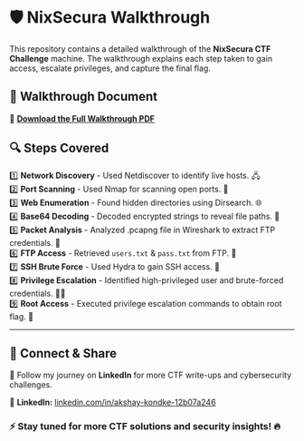 # 🛡️ NixSecura Walkthrough

This repository contains a detailed walkthrough of the **NixSecura CTF Challenge** machine. The walkthrough explains each step taken to gain access, escalate privileges, and capture the final flag.

## 📜 Walkthrough Document
📄 **[Download the Full Walkthrough PDF](./nixsecura%20walkthrough.pdf)**

## 🔍 Steps Covered

1️⃣ **Network Discovery** - Used Netdiscover to identify live hosts. 🖧  
2️⃣ **Port Scanning** - Used Nmap for scanning open ports. 🔎  
3️⃣ **Web Enumeration** - Found hidden directories using Dirsearch. 🌐  
4️⃣ **Base64 Decoding** - Decoded encrypted strings to reveal file paths. 🔑  
5️⃣ **Packet Analysis** - Analyzed .pcapng file in Wireshark to extract FTP credentials. 📡  
6️⃣ **FTP Access** - Retrieved `users.txt` & `pass.txt` from FTP. 📂  
7️⃣ **SSH Brute Force** - Used Hydra to gain SSH access. 🚀  
8️⃣ **Privilege Escalation** - Identified high-privileged user and brute-forced credentials. 🏴‍☠️  
9️⃣ **Root Access** - Executed privilege escalation commands to obtain root flag. 🎯  

---

## 📢 Connect & Share
🚀 Follow my journey on **LinkedIn** for more CTF write-ups and cybersecurity challenges.

🔹 **LinkedIn:** [linkedin.com/in/akshay-kondke-12b07a246](#)  
### ⚡ Stay tuned for more CTF solutions and security insights! 🔥


